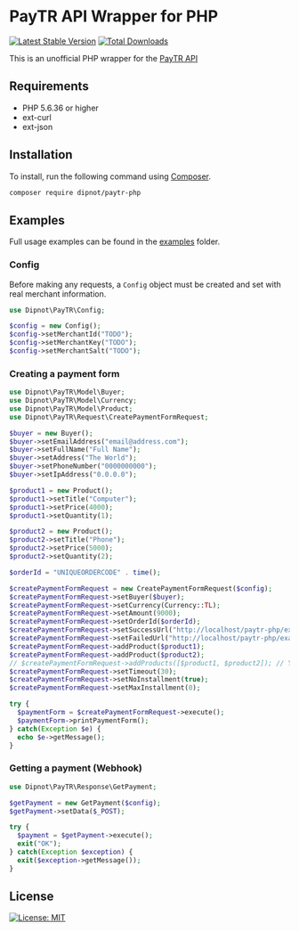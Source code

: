 # PayTR API Wrapper for PHP

[![Latest Stable Version](https://poser.pugx.org/dipnot/paytr-php/v)](https://packagist.org/packages/dipnot/paytr-php) [![Total Downloads](https://poser.pugx.org/dipnot/paytr-php/downloads)](https://packagist.org/packages/dipnot/paytr-php)

This is an unofficial PHP wrapper for the [PayTR API](https://www.paytr.com/entegrasyon)

## Requirements

- PHP 5.6.36 or higher
- ext-curl
- ext-json

## Installation

To install, run the following command using [Composer](https://getcomposer.org/).

```sh
composer require dipnot/paytr-php
```

## Examples

Full usage examples can be found in the [examples](https://github.com/dipnot/paytr-php/tree/main/examples) folder.

### Config

Before making any requests, a `Config` object must be created and set with real merchant information.

```php
use Dipnot\PayTR\Config;

$config = new Config();
$config->setMerchantId("TODO");
$config->setMerchantKey("TODO");
$config->setMerchantSalt("TODO");
```

### Creating a payment form

```php
use Dipnot\PayTR\Model\Buyer;
use Dipnot\PayTR\Model\Currency;
use Dipnot\PayTR\Model\Product;
use Dipnot\PayTR\Request\CreatePaymentFormRequest;

$buyer = new Buyer();
$buyer->setEmailAddress("email@address.com");
$buyer->setFullName("Full Name");
$buyer->setAddress("The World");
$buyer->setPhoneNumber("0000000000");
$buyer->setIpAddress("0.0.0.0");

$product1 = new Product();
$product1->setTitle("Computer");
$product1->setPrice(4000);
$product1->setQuantity(1);

$product2 = new Product();
$product2->setTitle("Phone");
$product2->setPrice(5000);
$product2->setQuantity(2);

$orderId = "UNIQUEORDERCODE" . time();

$createPaymentFormRequest = new CreatePaymentFormRequest($config);
$createPaymentFormRequest->setBuyer($buyer);
$createPaymentFormRequest->setCurrency(Currency::TL);
$createPaymentFormRequest->setAmount(9000);
$createPaymentFormRequest->setOrderId($orderId);
$createPaymentFormRequest->setSuccessUrl("http://localhost/paytr-php/examples/order.php?orderId={$orderId}&status=success");
$createPaymentFormRequest->setFailedUrl("http://localhost/paytr-php/examples/order.php?orderId={$orderId}&status=failed");
$createPaymentFormRequest->addProduct($product1);
$createPaymentFormRequest->addProduct($product2);
// $createPaymentFormRequest->addProducts([$product1, $product2]); // You can add multiple products at once
$createPaymentFormRequest->setTimeout(30);
$createPaymentFormRequest->setNoInstallment(true);
$createPaymentFormRequest->setMaxInstallment(0);

try {
  $paymentForm = $createPaymentFormRequest->execute();
  $paymentForm->printPaymentForm();
} catch(Exception $e) {
  echo $e->getMessage();
}
```

### Getting a payment (Webhook)

```php
use Dipnot\PayTR\Response\GetPayment;

$getPayment = new GetPayment($config);
$getPayment->setData($_POST);

try {
  $payment = $getPayment->execute();
  exit("OK");
} catch(Exception $exception) {
  exit($exception->getMessage());
}
```

## License

[![License: MIT](https://img.shields.io/badge/License-MIT-%232fdcff)](https://github.com/dipnot/paytr-php/blob/main/LICENSE)
